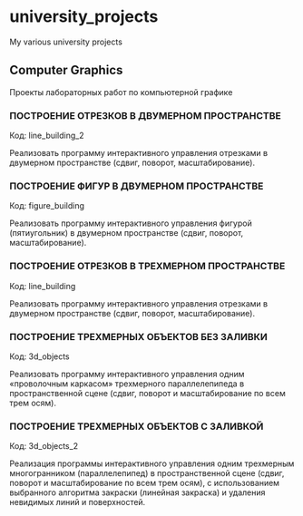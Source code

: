 # university_projects
My various university projects

## Computer Graphics

Проекты лабораторных работ по компьютерной графике

### ПОСТРОЕНИЕ ОТРЕЗКОВ В ДВУМЕРНОМ ПРОСТРАНСТВЕ

Код: line_building_2

Реализовать программу интерактивного управления отрезками в двумерном пространстве
(сдвиг, поворот, масштабирование).

### ПОСТРОЕНИЕ ФИГУР В ДВУМЕРНОМ ПРОСТРАНСТВЕ

Код: figure_building

Реализовать программу интерактивного управления фигурой (пятиугольник) в двумерном
пространстве (сдвиг, поворот, масштабирование).

### ПОСТРОЕНИЕ ОТРЕЗКОВ В ТРЕХМЕРНОМ ПРОСТРАНСТВЕ

Код: line_building

Реализовать программу интерактивного управления отрезками в двумерном пространстве
(сдвиг, поворот, масштабирование).

### ПОСТРОЕНИЕ ТРЕХМЕРНЫХ ОБЪЕКТОВ БЕЗ ЗАЛИВКИ

Код: 3d_objects

Реализовать программу интерактивного управления одним «проволочным каркасом»
трехмерного параллелепипеда в пространственной сцене (сдвиг, поворот и
масштабирование по всем трем осям).

### ПОСТРОЕНИЕ ТРЕХМЕРНЫХ ОБЪЕКТОВ С ЗАЛИВКОЙ

Код: 3d_objects_2

Реализация программы интерактивного управления одним трехмерным
многогранником (параллелепипед) в пространственной сцене (сдвиг,
поворот и масштабирование по всем трем осям), с использованием
выбранного алгоритма закраски (линейная закраска) и удаления невидимых
линий и поверхностей.


